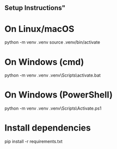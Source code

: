 ## Setup Instructions"

# On Linux/macOS
python -m venv .venv
source .venv/bin/activate

# On Windows (cmd)
python -m venv .venv
.venv\Scripts\activate.bat

# On Windows (PowerShell)
python -m venv .venv
.venv\Scripts\Activate.ps1

# Install dependencies
pip install -r requirements.txt

